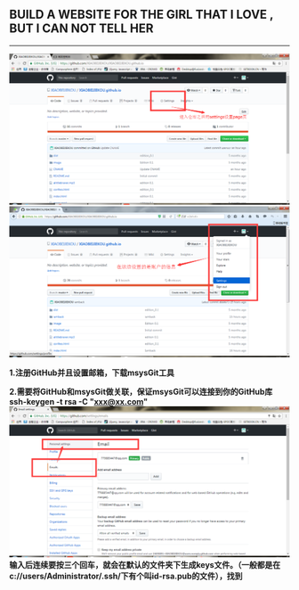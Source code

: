 ## BUILD A WEBSITE FOR THE GIRL THAT I LOVE , BUT I CAN NOT TELL HER

---

![](/assets/NNWY_01.png)![](/assets/NNWY_03.png)

**1.注册GitHub并且设置邮箱，下载msysGit工具**

**2.需要将GitHub和msysGit做关联，保证msysGit可以连接到你的GitHub库                  ssh-keygen -t rsa -C  "xxx@xx.com"**![](/assets/NNWY_02.png)**输入后连续要按三个回车，就会在默认的文件夹下生成keys文件。（一般都是在c://users/Administrator/.ssh/下有个叫id-rsa.pub的文件），找到**



